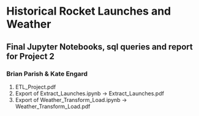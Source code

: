 # Historical Rocket Launches and Weather
## Final Jupyter Notebooks, sql queries and report for Project 2
### Brian Parish & Kate Engard

1. ETL_Project.pdf
2. Export of Extract_Launches.ipynb -> Extract_Launches.pdf
3. Export of Weather_Transform_Load.ipynb -> Weather_Transform_Load.pdf
